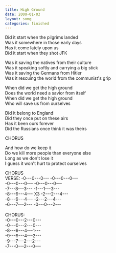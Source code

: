 ```yaml
---
title: High Ground
date: 2000-01-03
layout: song
categories: finished
---
```

Did it start when the pilgrims landed  
Was it somewhere in those early days  
Has it come lately upon us  
Did it start when they shot JFK

Was it saving the natives from their culture  
Was it speaking softly and carrying a big stick  
Was it saving the Germans from Hitler  
Was it rescuing the world from the communist's grip

<div class="chorus">
  When did we get the high ground<br/>
  Does the world need a savior from itself<br/>
  When did we get the high ground<br/>
  Who will save us from ourselves
</div>

Did it belong to England  
Did they once put on these airs  
Has it been ours forever  
Did the Russians once think it was theirs

<div class="chorus">CHORUS</div>

And how do we keep it  
Do we kill more people than everyone else  
Long as we don't lose it  
I guess it won't hurt to protect ourselves

<div class="chorus">CHORUS</div>

<div class="chords">VERSE:  
  -0---0---0--- -0---0---0---<br/>
  -0---0---0--- -0---0---0---<br/>
  -7---8---3--- -1---1---3---<br/>
  -8---9---4--- X3 -2---2---4---<br/>
  -8---9---4--- -2---2---4---<br/>
  -6---7---2--- -0---0---2---<br/>
  <br/>
  CHORUS:<br/>
  -0---0---2---0---<br/>
  -0---0---2---0---<br/>
  -8---9---4---1---<br/>
  -9---9---4---2---<br/>
  -9---7---2---2---<br/>
  -7---0---2---0---
</div>
